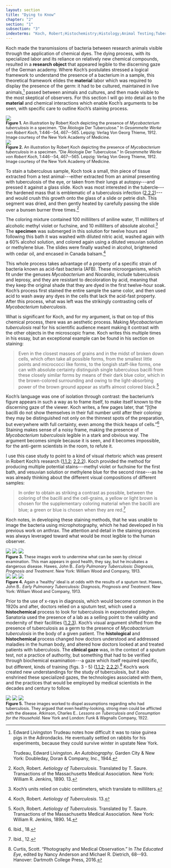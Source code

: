 ```yaml
---
layout: section
title: "Dying to Know"
chapter: "2"
section: "1"
subsection: "3"
indexterms: "Koch, Robert;Histochemistry;Histology;Animal Testing;Tubercule;Chemical Dyes;Clinical Vision;Bacteriology;Acid Fast Bacteria"
---
```


Koch made the transmissions of bacteria between research animals visible through the application of chemical dyes. The dying process, with its specialized labor and its reliance on relatively new chemical compounds, resulted in a <span data-tooltip aria-haspopup="true" class="has-tip" data-disable-hover="false" tabindex="1" data-title="I use the term research object to refer to materials that have been divorced from the subject of their origin. Object, as I use it, carefully considers how human patients are denied their humanity through transformations that deem them as objects."><b>research object</b></span> that appeared legible to the discerning gaze of the German academy. Where Koch’s postulates stressed a logical framework to understand the presence of a bacterium in a sample, this theoretical framework elides the <span data-tooltip aria-haspopup="true" class="has-tip" data-disable-hover="false" tabindex="1" data-title="I use this term, 'material', to connect my thinking to new materialism, a philosophical posthuman approach which sees nonhuman agents in the world as having distinct agencies. Material broadly refers to the complex lives of nonhuman-- things and their interactions in the world."><b>material</b></span> labor which was required to display the presence of the germ: it had to be cultured, maintained in live animals,[^fn1] passed between animals and cultures, and then made visible to the most skeptical of observers. For this section I will go into detail as to the <span data-tooltip aria-haspopup="true" class="has-tip" data-disable-hover="false" tabindex="1" data-title="I use this term, 'material', to connect my thinking to new materialism, a philosophical posthuman approach which sees nonhuman agents in the world as having distinct agencies. Material broadly refers to the complex lives of nonhuman-- things and their interactions in the world."><b>material</b></span> and chemical interactions which enable Koch’s arguments to be seen, with specific care to outline Koch’s staining process.

<div class="card float-right half-width-image"><img id="Koch_3" src="{{ site.baseurl }}/assets/img/Koch_3.jpg">

<div class="caption-font" style="font-size:.9em"><b>Figure 1.</b> An illustration by Robert Koch depicting the presence of <i>Mycobacterium tuberculosis</i> in a specimen. “Die Ätiologie Der Tuberculose.” In <i>Gesammelte Werke von Robert Koch</i>, 1:446--54, 467--565. Leipzig: Verlag Von Georg Thieme, 1912. Image courtesy of the New York Academy of Medicine.</div>

<img id="Koch_4" src="{{ site.baseurl }}/assets/img/Koch_4.jpg">

<div class="caption-font" style="font-size:.9em"><b>Figure 2.</b> An illustration by Robert Koch depicting the presence of <i>Mycobacterium tuberculosis</i> in a specimen. “Die Ätiologie Der Tuberculose.” In <i>Gesammelte Werke von Robert Koch</i>, 1:446--54, 467--565. Leipzig: Verlag Von Georg Thieme, 1912. Image courtesy of the New York Academy of Medicine.</div></div>

To stain a tuberculous sample, Koch took a small, thin piece of tissue extracted from a test animal---either extracted from an animal presenting with tuberculosis of the eye, or taken from their lungs at autopsy---and pressed it against a glass slide. Koch was most interested in the tubercle---the hardened mass that is emblematic of a tuberculosis infection (<a href="{{ site.baseurl }}/narrative/2_2_2">2.2.2</a>)---and would crush this growth onto the glass of a slide or petrie dish. This segment was dried, and then gently heated by carefully passing the slide over a bunsen burner three times.[^fn2]

The coloring mixture contained 100 milliliters of aniline water, 11 milliliters of alcoholic methyl violet or fuchsine, and 10 milliliters of absolute alcohol.[^fn3] The <span data-tooltip aria-haspopup="true" class="has-tip" data-disable-hover="false" tabindex="1" data-title="Specimen refers to any naturally occurring phenomenon that has been extracted from its original context and placed within a knowledge framework to understand and describe that phenomenon."><b>specimen</b></span> was submerged in this solution for twelve hours and following this bath it was washed with diluted nitric acid, washed again with a 60% alcohol solution, and colored again using a diluted vesuvian solution or methylene blue. The slides were finally washed in alcohol, brightened with cedar oil, and encased in Canada balsam.[^fn4]

This whole process takes advantage of a property of a specific strain of bacteria known as acid-fast bacteria (AFB). These microorganisms, which fit under the genuses <i>Mycobacterium</i> and <i>Nocardia</i>, include tuberculosis and leprosy, and they are resistant to decoloration by acid, meaning that they keep the original shade that they are dyed in the first twelve-hour soak. Koch’s process first stained the entire sample the same color, and then used acid to wash away any dyes in the cells that lack the acid-fast property. After this process, what was left was the strikingly contrasting cells of <i>Mycobacterium tuberculosis</i>.

What is significant for Koch, and for my argument, is that on top of this chemical process, there was an aesthetic process. Making <i>Mycobacterium tuberculosis</i> real for his scientific audience meant making it contrast with the other objects in the microscopic frame. Koch writes this multiple times in his essay, but an exceptional example can be found in his section on staining:

>Even in the closest masses of grains and in the midst of broken down cells, which often take all possible forms, from the smallest little points and micrococci like forms, to the longish staff-like forms, one can with absolute certainty distinguish single tuberculous bacilli from these closely similar forms by means of their dark blue color, which in the brown-colored surrounding and owing to the light-absorbing power of the brown ground appear as staffs almost colored black.[^fn5]

Koch’s language was one of isolation through contrast: the bacterium’s figure appears in such a way as to frame itself, to make itself known to the discerning gaze of the viewer. Koch writes, a few pages later, that “[t]he bacilli do not show themselves in their full number until after their coloring: they may be distinguished not only on the thinnest spots of the preparation, but everywhere with full certainty, even among the thick heaps of cells.”[^fn6] Staining makes sense of a noisy frame, making the presence of <i>Mycobacterium tuberculosis</i> legible in a stark and obvious way. The argument becomes simple because it is seen, and it becomes impossible, for the anti-germ scientists in the room, to refute it.

I use this case study to point to a kind of visual rhetoric which was present in Robert Koch’s research (<a href="{{ site.baseurl }}/narrative/1_1_2">1.1.2</a>; <a href="{{ site.baseurl }}/narrative/2_2_2">2.2.2</a>). Koch provided the method for producing multiple potential stains---methyl violet or fuchsine for the first bath, and vesuvian solution or methylene blue for the second rinse---as he was already thinking about the different visual compositions of different samples:

>In order to obtain as striking a contrast as possible, between the coloring of the bacilli and the cell-grains, a yellow or light brown is chosen for the supplementary coloring material when the bacilli are blue; a green or blue is chosen when they are red.[^fn7]

Koch notes, in developing these staining methods, that he was unable to image the bacteria using microphotography, which he had developed in his previous work on anthrax. The attention and detail in the staining process was always leveraged toward what would be most legible to the human observer.

<div class="card-container-horizontal"><div class="card-container-horizontal-content"><img id="Hawes_EarlyPulmonaryTuberculosi_1913_105" class="opaque image-medium image-center" src="{{ site.baseurl }}/assets/img/Hawes_EarlyPulmonaryTuberculosi_1913_105_full.jpg">

<img id="Hawes_EarlyPulmonaryTuberculosi_1913_105" class="transparent image-medium image-center" src="{{ site.baseurl }}/assets/img/Hawes_EarlyPulmonaryTuberculosi_1913_105.jpg">

<img id="Hawes_EarlyPulmonaryTuberculosi_1913_105" class="partially-opaque image-medium image-center" src="{{ site.baseurl }}/assets/img/Hawes_EarlyPulmonaryTuberculosi_1913_105_partial.jpg">

<div class="caption-font" style="font-size:.9em"><b>Figure 3.</b> These images work to undermine what can be seen by clinical examination. This man appears in good health, they say, but he incubates a dangerous disease. Hawes, John B.. <i>Early Pulmonary Tuberculosis: Diagnosis, Prognosis and Treatment</i>. New York: William Wood and Company, 1913.</div></div>

<div class="card-container-horizontal-content"><img id="Hawes_EarlyPulmonaryTuberculosi_1913_107" class="opaque image-medium image-center" src="{{ site.baseurl }}/assets/img/Hawes_EarlyPulmonaryTuberculosi_1913_107_full.jpg">

<img id="Hawes_EarlyPulmonaryTuberculosi_1913_107" class="transparent image-medium image-center" src="{{ site.baseurl }}/assets/img/Hawes_EarlyPulmonaryTuberculosi_1913_107.jpg">

<img id="Hawes_EarlyPulmonaryTuberculosi_1913_107" class="partially-opaque image-medium image-center" src="{{ site.baseurl }}/assets/img/Hawes_EarlyPulmonaryTuberculosi_1913_107_partial.jpg">

<div class="caption-font" style="font-size:.9em"><b>Figure 4.</b> Again a ‘healthy’ ideal is at odds with the results of a sputum test. Hawes, John B.. <i>Early Pulmonary Tuberculosis: Diagnosis, Prognosis and Treatment</i>. New York: William Wood and Company, 1913.</div></div></div>

Prior to the use of x-rays in diagnosis, which would become common in the 1920s and after, doctors relied on a sputum test, which used a <span data-tooltip aria-haspopup="true" class="has-tip" data-disable-hover="false" tabindex="1" data-title="Histochemistry is the study of chemical interactions on bacterial anatomy."><b>histochemical</b></span> process to look for tuberculosis in expectorated pleghm. Sanatoria used the presence of a lab as a selling point to the validity and modernity of their facilities (<a href="{{ site.baseurl }}/narrative/1_2_3">1.2.3</a>). Koch’s visual argument shifted from the presence of tuberculosis as a germ to the presence of <i>Mycobacterium tuberculosis</i> in the body of a given patient. The <span data-tooltip aria-haspopup="true" class="has-tip" data-disable-hover="false" tabindex="1" data-title="Histology refers to the study of bacterial anatomy."><b>histological</b></span> and <span data-tooltip aria-haspopup="true" class="has-tip" data-disable-hover="false" tabindex="1" data-title="Histochemistry is the study of chemical interactions on bacterial anatomy."><b>histochemical</b></span> process changed how doctors understood and addressed maladies in the human body, and altered how doctors looked at and treated patients with tuberculosis. The <span data-tooltip aria-haspopup="true" class="has-tip" data-disable-hover="false" tabindex="1" data-title="The clinical gaze refers to an ocular practice used by medical professionals to diagnose disease. It relies on a process of seeing the patient in relation to an idealized image of human anatomy. This process alienates the patient, turning them into a collection of pathologies rather than a human person."><b>clinical gaze</b></span> was, in the context of a sputum test, not a practice of authority, but something that had to be verified through biochemical examination---a gaze which itself required specific, but different, kinds of training (figs. 3 - 5) (<a href="{{ site.baseurl }}/narrative/1_1_2">1.1.2</a>; <a href="{{ site.baseurl }}/narrative/2_2_2">2.2.2</a>).[^fn8] Koch’s work created new understandings for the study of tuberculosis, but it also enshrined these specialized gazes, the technologies associated with them, and the practices that would be employed by medical scientists in the decades and century to follow.

<img id="Atkinson_LessonsonTuberculosisandC_1922_130" class="opaque" src="{{ site.baseurl }}/assets/img/Atkinson_LessonsonTuberculosisandC_1922_130_full.jpg">

<img id="Atkinson_LessonsonTuberculosisandC_1922_130" class="transparent" src="{{ site.baseurl }}/assets/img/Atkinson_LessonsonTuberculosisandC_1922_130.jpg">

<img id="Atkinson_LessonsonTuberculosisandC_1922_130" class="partially-opaque" src="{{ site.baseurl }}/assets/img/Atkinson_LessonsonTuberculosisandC_1922_130_partial.jpg">

<div class="caption-font" style="font-size:.9em"><b>Figure 5.</b> These images worked to dispel assumptions regarding who had tuberculosis. They argued that even healthy-looking, strong men could be afflicted with the disease. Atkinson, Charles E.. <i>Lessons on Tuberculosis and Consumption for the Household</i>. New York and London: Funk & Wagnalls Company, 1922.</div>

<div class="style-divider">
 	<div class="line"></div>
</div>

[^fn1]: Edward Livingston Trudeau notes how difficult it was to raise guinea pigs in the Adirondacks. He eventually settled on rabbits for his experiments, because they could survive winter in upstate New York.
	
	Trudeau, Edward Livingston. <i>An Autobiography</i>. Garden City & New York: Doubleday, Doran & Company, Inc., 1944.

[^fn2]: Koch, Robert. <i>Aetiology of Tuberculosis</i>. Translated by T. Saure. Transactions of the Massachusetts Medical Association. New York: William R. Jenkins, 1890. 13.

[^fn3]: Koch’s units relied on cubic centimeters, which translate to milliliters.

[^fn4]: Koch, Robert. <i>Aetiology of Tuberculosis</i>. 13.

[^fn5]: Koch, Robert. <i>Aetiology of Tuberculosis</i>. Translated by T. Saure. Transactions of the Massachusetts Medical Association. New York: William R. Jenkins, 1890. 14.

[^fn6]: Ibid., 18.

[^fn7]: Ibid., 12.

[^fn8]: Curtis, Scott. “Photography and Medical Observation.” In <i>The Educated Eye</i>, edited by Nancy Anderson and Michael R. Dietrich, 68--93. Hanover: Dartmoth College Press, 2016.